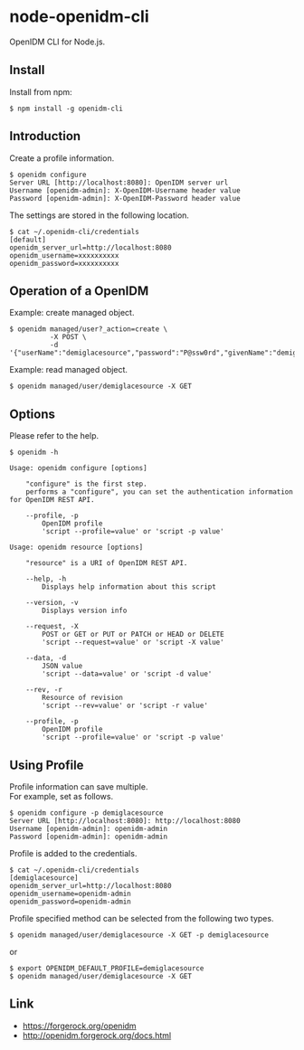 node-openidm-cli
=========================

OpenIDM CLI for Node.js.

Install
---------

Install from npm:

    $ npm install -g openidm-cli

Introduction
--------------

Create a profile information.

    $ openidm configure
    Server URL [http://localhost:8080]: OpenIDM server url
    Username [openidm-admin]: X-OpenIDM-Username header value
    Password [openidm-admin]: X-OpenIDM-Password header value

The settings are stored in the following location.

    $ cat ~/.openidm-cli/credentials
    [default]
    openidm_server_url=http://localhost:8080
    openidm_username=xxxxxxxxxx
    openidm_password=xxxxxxxxxx

Operation of a OpenIDM
------------------------

Example: create managed object.

    $ openidm managed/user?_action=create \  
              -X POST \  
              -d '{"userName":"demiglacesource","password":"P@ssw0rd","givenName":"demiglace","sn":"source","mail":"demiglacesource@gmail.com"'

Example: read managed object.

    $ openidm managed/user/demiglacesource -X GET

Options
---------

Please refer to the help.  

    $ openidm -h

    Usage: openidm configure [options]

    	"configure" is the first step. 
    	performs a "configure", you can set the authentication information for OpenIDM REST API.

    	--profile, -p
    		OpenIDM profile
    		'script --profile=value' or 'script -p value'
    
    Usage: openidm resource [options]

    	"resource" is a URI of OpenIDM REST API.

    	--help, -h
    		Displays help information about this script
    
    	--version, -v
    		Displays version info
    
    	--request, -X
    		POST or GET or PUT or PATCH or HEAD or DELETE
    		'script --request=value' or 'script -X value'
    
    	--data, -d
    		JSON value
    		'script --data=value' or 'script -d value'
    
    	--rev, -r
    		Resource of revision
    		'script --rev=value' or 'script -r value'

    	--profile, -p
    		OpenIDM profile
    		'script --profile=value' or 'script -p value'
    
Using Profile
---------------

Profile information can save multiple.  
For example, set as follows.

    $ openidm configure -p demiglacesource
    Server URL [http://localhost:8080]: http://localhost:8080
    Username [openidm-admin]: openidm-admin
    Password [openidm-admin]: openidm-admin

Profile is added to the credentials.

    $ cat ~/.openidm-cli/credentials
    [demiglacesource]
    openidm_server_url=http://localhost:8080
    openidm_username=openidm-admin
    openidm_password=openidm-admin

Profile specified method can be selected from the following two types.

    $ openidm managed/user/demiglacesource -X GET -p demiglacesource

or 

    $ export OPENIDM_DEFAULT_PROFILE=demiglacesource
    $ openidm managed/user/demiglacesource -X GET

Link
------

* https://forgerock.org/openidm
* http://openidm.forgerock.org/docs.html

